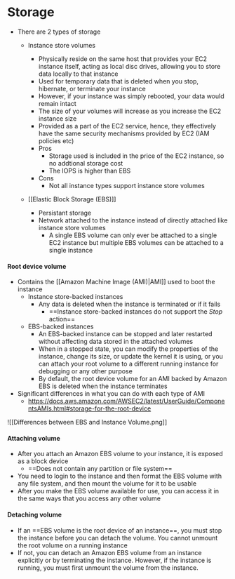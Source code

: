 # Storage

- There are 2 types of storage
	- Instance store volumes
		- Physically reside on the same host that provides your EC2 instance itself, acting as local disc drives, allowing you to store data locally to that instance
		- Used for temporary data that is deleted when you stop, hibernate, or terminate your instance
		- However, if your instance was simply rebooted, your data would remain intact
		- The size of your volumes will increase as you increase the EC2 instance size
		- Provided as a part of the EC2 service, hence, they effectively have the same security mechanisms provided by EC2 (IAM policies etc)
		- Pros
			- Storage used is included in the price of the EC2 instance, so no addtional storage cost
			- The IOPS is higher than EBS
		- Cons
			- Not all instance types support instance store volumes
			
	- [[Elastic Block Storage (EBS)]]
		- Persistant storage
		- Network attached to the instance instead of directly attached like instance store volumes
			- A single EBS volume can only ever be attached to a single EC2 instance but multiple EBS volumes can be attached to a single instance


#### Root device volume

- Contains the [[Amazon Machine Image (AMI)|AMI]] used to boot the instance
	- Instance store-backed instances
		- Any data is deleted when the instance is terminated or if it fails
			- ==Instance store-backed instances do not support the *Stop* action==
	- EBS-backed instances
		- An EBS-backed instance can be stopped and later restarted without affecting data stored in the attached volumes
		- When in a stopped state, you can modify the properties of the instance, change its size, or update the kernel it is using, or you can attach your root volume to a different running instance for debugging or any other purpose
		- By default, the root device volume for an AMI backed by Amazon EBS is deleted when the instance terminates
- Significant differences in what you can do with each type of AMI
	- https://docs.aws.amazon.com/AWSEC2/latest/UserGuide/ComponentsAMIs.html#storage-for-the-root-device

![[Differences between EBS and Instance Volume.png]]


#### Attaching volume
- After you attach an Amazon EBS volume to your instance, it is exposed as a block device
	- ==Does not contain any partition or file system==
- You need to login to the instance and then format the EBS volume with any file system, and then mount the volume for it to be usable
- After you make the EBS volume available for use, you can access it in the same ways that you access any other volume


#### Detaching volume
- If an ==EBS volume is the root device of an instance==, you must stop the instance before you can detach the volume. You cannot unmount the root volume on a running instance
- If not, you can detach an Amazon EBS volume from an instance explicitly or by terminating the instance. However, if the instance is running, you must first unmount the volume from the instance.